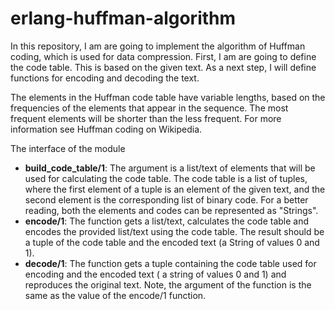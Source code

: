 # erlang-huffman-algorithm

In this repository, I am are going to implement the algorithm of Huffman coding, which is used for data compression. First, I am are
going to define the code table. This is based on the given text. As a next step, I will define functions for encoding and decoding the text.

The elements in the Huffman code table have variable lengths, based on the frequencies of the elements that appear in the sequence. The most frequent elements will be shorter than the less frequent. For more information see Huffman coding on Wikipedia.

The interface of the module
- **build_code_table/1**: The argument is a list/text of elements that will be used for calculating the code table. The code table is a
list of tuples, where the first element of a tuple is an element of the given text, and the second element is the corresponding list of binary code. For a better reading, both the elements and codes can be represented as "Strings".
- **encode/1**: The function gets a list/text, calculates the code table and encodes the provided list/text using the code table. The result should be a tuple of the code table and the encoded text (a String of values 0 and 1).
- **decode/1**: The function gets a tuple containing the code table used for encoding and the encoded text ( a string of
values 0 and 1) and reproduces the original text. Note, the argument of the function is the same as the value of the encode/1 function.
